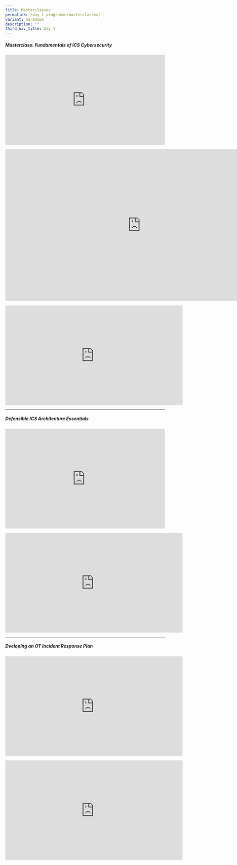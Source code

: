```yaml
---
title: Masterclasses
permalink: /day-1-programme/masterclasses/
variant: markdown
description: ""
third_nav_title: Day 1
---
```

<h5><strong>Masterclass: Fundamentals of ICS Cybersecurity</strong></h5>

<p></p><div class="video-container">
<iframe width="853" height="315" src="https://www.youtube.com/embed/IKLvdtwvI1A?si=mwIiJA5O0GkDarNd" frameborder="0" allow="accelerometer; autoplay; encrypted-media; gyroscope; picture-in-picture" allowfullscreen=""></iframe></div><p></p>

<div class="video-containerr">
<iframe height="480" width="853" allowfullscreen="true" frameborder="0" src="https://www.youtube.com/embed/nY4mmqUMwh8?si=H3NFzXxATnpDqOVI"></iframe>
</div>
<p></p>
<div class="iframe-wrapper">
<iframe height="315" width="560" allowfullscreen="true" frameborder="0" src="https://www.youtube.com/embed/wiBAZ-zOvrw?si=j__vNSRWnOFs5Uim"></iframe>
</div>
<hr>
<p></p>
<h5><strong>Defensible ICS Architecture Essentials</strong></h5>
<p></p>
<div class="iframe-wrapper">
<iframe height="315" width="100%" allowfullscreen="true" frameborder="0" src="https://www.youtube.com/embed/zv8mgtdTTIk?si=IakZvT4MNBki4GOP"></iframe>
</div>
<p></p>
<div class="iframe-wrapper">
<iframe height="315" width="560" allowfullscreen="true" frameborder="0" src="https://www.youtube.com/embed/97HT3wPlAOQ?si=M7SMWflAY_EIbDWP"></iframe>
</div>
<hr>
<p></p>
<h5><strong>Dveloping an OT Incident Response Plan</strong></h5>
<p></p>
<div class="iframe-wrapper">
<iframe height="315" width="560" allowfullscreen="true" frameborder="0" src="https://www.youtube.com/embed/eisunGZ4XN8?si=M8m2eRHdxijJsW9O"></iframe>
</div>
<p></p>
<div class="iframe-wrapper">
<iframe height="315" width="560" allowfullscreen="true" frameborder="0" src="https://www.youtube.com/embed/3nkeL8e1O2o?si=z9p5Pr4SC_ZDXDC8"></iframe>
</div>
<p></p>

<style type="text/css"> 
	    .video-container {
      position: relative;
      padding-bottom: 56.25%; /* 16:9 */
      height: 0;
    }
    .video-container iframe {
      position: absolute;
      top: 0;
      left: 0;
      width: 100%;
      height: 100%;
    }
	</style>